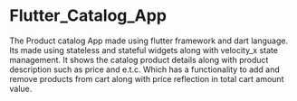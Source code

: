 # Flutter_Catalog_App
The Product catalog App made using flutter framework and dart language. Its made using stateless and stateful widgets along with velocity_x state management. It shows the catalog product details along with product description such as price and e.t.c. Which has a functionality to add and remove products from cart along with price reflection in total cart amount value. 
